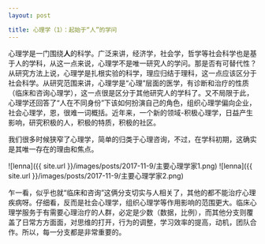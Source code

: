 ```yaml
---
layout: post

title: 心理学（1）：起始于“人”的学问
---
```


心理学是一门围绕**人**的科学。广泛来讲，经济学，社会学，哲学等社会科学也是基于人的学科，从这一点来说，心理学不是唯一研究人的学问。那是否有可替代性？从研究方法上说，心理学是扎根实验的科学，理应归结于理科，这一点应该区分于社会科学。从研究范围来讲，心理学是“心理”层面的医学，有诊断和治疗的性质（临床和咨询心理学），这一点很是区分于其他研究人的学科了。又不局限于此，心理学还回答了“人在不同身份”下该如何扮演自己的角色，组织心理学偏向企业，社会心理学，恩，很难一词概括。近年来，一个新的领域-积极心理学，日益产生影响，研究积极的人，积极的特质，积极的社区。

我们很多时候狭窄了心理学，简单的归类于心理咨询，不过，在学科初期，这确实是其唯一存在的理由和焦点。

![lenna]({{ site.url }}/images/posts/2017-11-9/主要心理学家1.png)
![lenna]({{ site.url }}/images/posts/2017-11-9/主要心理学家2.png)

乍一看，似乎也就“临床和咨询”这俩分支切实与人相关了，其他的都不能治疗心理疾病呀。仔细看，反而是社会心理学，组织心理学等作用影响的范围更大。临床心理学服务于有需要心理治疗的人群，必定是少数（数据，比例），而其他分支则覆盖了日常方方面面，对思维的打开，行为的调整，学习效率的提高，动机，团队合作。所以，每一分支都是非常重要的。

